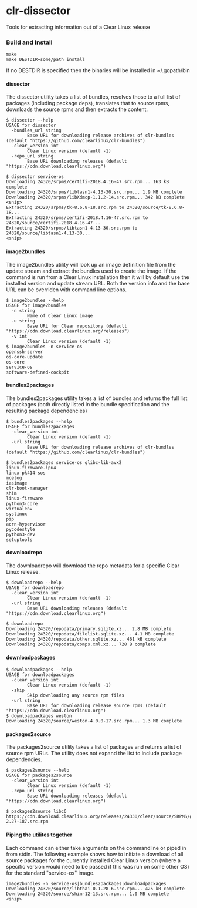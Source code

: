 # clr-dissector
Tools for extracting information out of a Clear Linux release

### Build and Install

````
make
make DESTDIR=some/path install
````

If no DESTDIR is specified then the binaries will be installed in ~/.gopath/bin

#### dissector

The dissector utility takes a list of bundles, resolves those to a full list of packages (including package deps), translates that to source rpms, downloads the source rpms and then extracts the content.

````
$ dissector --help
USAGE for dissector
  -bundles_url string
    	Base URL for downloading release archives of clr-bundles (default "https://github.com/clearlinux/clr-bundles")
  -clear_version int
    	Clear Linux version (default -1)
  -repo_url string
    	Base URL downloading releases (default "https://cdn.download.clearlinux.org")

$ dissector service-os
Downloading 24320/srpms/certifi-2018.4.16-47.src.rpm... 163 kB complete         
Downloading 24320/srpms/libtasn1-4.13-30.src.rpm... 1.9 MB complete             
Downloading 24320/srpms/libXdmcp-1.1.2-14.src.rpm... 342 kB complete 
<snip>
Extracting 24320/srpms/tk-8.6.8-18.src.rpm to 24320/source/tk-8.6.8-18...
Extracting 24320/srpms/certifi-2018.4.16-47.src.rpm to 24320/source/certifi-2018.4.16-47...
Extracting 24320/srpms/libtasn1-4.13-30.src.rpm to 24320/source/libtasn1-4.13-30...
<snip>
````

#### image2bundles

The image2bundles utility will look up an image definition file from the update stream and extract the bundles used to create the image.  If the command is run from a Clear Linux installation then it will by default use the installed version and update stream URL.  Both the version info and the base URL can be overriden with command line options.

````
$ image2bundles --help
USAGE for image2bundles
  -n string
    	Name of Clear Linux image
  -u string
    	Base URL for Clear repository (default "https://cdn.download.clearlinux.org/releases")
  -v int
    	Clear Linux version (default -1)
$ image2bundles -n service-os 
openssh-server
os-core-update
os-core
service-os
software-defined-cockpit

````
#### bundles2packages

The bundles2packages utility takes a list of bundles and returns the full list of packages (both directly listed in the bundle specification and the resulting package dependencies)

````
$ bundles2packages --help
USAGE for bundles2packages
  -clear_version int
    	Clear Linux version (default -1)
  -url string
    	Base URL for downloading release archives of clr-bundles (default "https://github.com/clearlinux/clr-bundles")

$ bundles2packages service-os glibc-lib-avx2
linux-firmware-ipu4
linux-pk414-sos
mcelog
iasimage
clr-boot-manager
shim
linux-firmware
python3-core
virtualenv
syslinux
pip
acrn-hypervisor
pycodestyle
python3-dev
setuptools

````
#### downloadrepo

The downloadrepo will download the repo metadata for a specific Clear Linux release.

````
$ downloadrepo --help
USAGE for downloadrepo
  -clear_version int
    	Clear Linux version (default -1)
  -url string
    	Base URL downloading releases (default "https://cdn.download.clearlinux.org")

$ downloadrepo
Downloading 24320/repodata/primary.sqlite.xz... 2.8 MB complete                 
Downloading 24320/repodata/filelist.sqlite.xz... 4.1 MB complete                
Downloading 24320/repodata/other.sqlite.xz... 461 kB complete                   
Downloading 24320/repodata/comps.xml.xz... 728 B complete
````

#### downloadpackages

````
$ downloadpackages --help
USAGE for downloadpackages
  -clear_version int
    	Clear Linux version (default -1)
  -skip
    	Skip downloading any source rpm files
  -url string
    	Base URL for downloading release source rpms (default "https://cdn.download.clearlinux.org")
$ downloadpackages weston
Downloading 24320/source/weston-4.0.0-17.src.rpm... 1.3 MB complete

````

#### packages2source

The packages2source utility takes a list of packages and returns a list of source rpm URLs.  The utility does not expand the list to include package dependencies.

````
$ packages2source --help
USAGE for packages2source
  -clear_version int
        Clear Linux version (default -1)
  -repo_url string
        Base URL downloading releases (default "https://cdn.download.clearlinux.org")

$ packages2source libc6
https://cdn.download.clearlinux.org/releases/24330/clear/source/SRPMS/glibc-2.27-187.src.rpm

````

#### Piping the utilites together

Each command can either take arguments on the commandline or piped in from stdin.  The following example shows how to initiate a download of all source packages for the currently installed Clear Linux version (where a specific version would need to be passed if this was run on some other OS) for the standard "service-os" image.

````
image2bundles -n service-os|bundles2packages|downloadpackages
Downloading 24320/source/libthai-0.1.28-6.src.rpm... 425 kB complete
Downloading 24320/source/shim-12-13.src.rpm... 1.0 MB complete
<snip>
````


